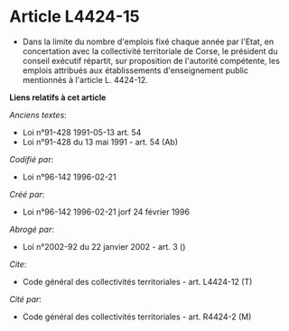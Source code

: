 # Article L4424-15

- Dans la limite du nombre d'emplois fixé chaque année par l'Etat, en concertation avec la collectivité territoriale de
Corse, le président du conseil exécutif répartit, sur proposition de l'autorité compétente, les emplois attribués aux
établissements d'enseignement public mentionnés à l'article L. 4424-12.

**Liens relatifs à cet article**

_Anciens textes_:

  - Loi n°91-428 1991-05-13 art. 54
  - Loi n°91-428 du 13 mai 1991 - art. 54 (Ab)

_Codifié par_:

  - Loi n°96-142 1996-02-21

_Créé par_:

  - Loi n°96-142 1996-02-21 jorf 24 février 1996

_Abrogé par_:

  - Loi n°2002-92 du 22 janvier 2002 - art. 3 ()

_Cite_:

  - Code général des collectivités territoriales - art. L4424-12 (T)

_Cité par_:

  - Code général des collectivités territoriales - art. R4424-2 (M)
